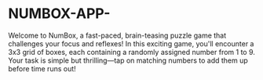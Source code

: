 # NUMBOX-APP-
Welcome to NumBox, a fast-paced, brain-teasing puzzle game that challenges your focus and reflexes! In this exciting game, you'll encounter a 3x3 grid of boxes, each containing a randomly assigned number from 1 to 9. Your task is simple but thrilling—tap on matching numbers to add them up before time runs out! 
